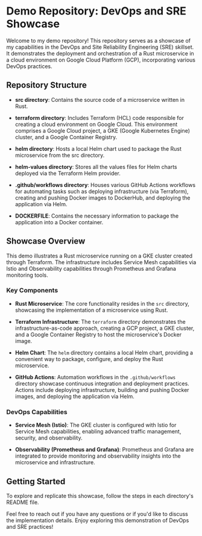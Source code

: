 # Demo Repository: DevOps and SRE Showcase

Welcome to my demo repository! This repository serves as a showcase of my capabilities in the DevOps and Site Reliability Engineering (SRE) skillset. It demonstrates the deployment and orchestration of a Rust microservice in a cloud environment on Google Cloud Platform (GCP), incorporating various DevOps practices.

## Repository Structure

- **src directory**: Contains the source code of a microservice written in Rust.

- **terraform directory**: Includes Terraform (HCL) code responsible for creating a cloud environment on Google Cloud. This environment comprises a Google Cloud project, a GKE (Google Kubernetes Engine) cluster, and a Google Container Registry.

- **helm directory**: Hosts a local Helm chart used to package the Rust microservice from the src directory.

- **helm-values directory**: Stores all the values files for Helm charts deployed via the Terraform Helm provider.

- **.github/workflows directory**: Houses various GitHub Actions workflows for automating tasks such as deploying infrastructure (via Terraform), creating and pushing Docker images to DockerHub, and deploying the application via Helm.

- **DOCKERFILE**: Contains the necessary information to package the application into a Docker container.

## Showcase Overview

This demo illustrates a Rust microservice running on a GKE cluster created through Terraform. The infrastructure includes Service Mesh capabilities via Istio and Observability capabilities through Prometheus and Grafana monitoring tools.

### Key Components

- **Rust Microservice**: The core functionality resides in the `src` directory, showcasing the implementation of a microservice using Rust.

- **Terraform Infrastructure**: The `terraform` directory demonstrates the infrastructure-as-code approach, creating a GCP project, a GKE cluster, and a Google Container Registry to host the microservice's Docker image.

- **Helm Chart**: The `helm` directory contains a local Helm chart, providing a convenient way to package, configure, and deploy the Rust microservice.

- **GitHub Actions**: Automation workflows in the `.github/workflows` directory showcase continuous integration and deployment practices. Actions include deploying infrastructure, building and pushing Docker images, and deploying the application via Helm.

### DevOps Capabilities

- **Service Mesh (Istio)**: The GKE cluster is configured with Istio for Service Mesh capabilities, enabling advanced traffic management, security, and observability.

- **Observability (Prometheus and Grafana)**: Prometheus and Grafana are integrated to provide monitoring and observability insights into the microservice and infrastructure.

## Getting Started

To explore and replicate this showcase, follow the steps in each directory's README file.

Feel free to reach out if you have any questions or if you'd like to discuss the implementation details. Enjoy exploring this demonstration of DevOps and SRE practices!
